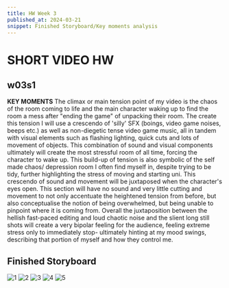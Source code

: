 ```yaml
---
title: HW Week 3
published_at: 2024-03-21
snippet: Finished Storyboard/Key moments analysis
---
```


# SHORT VIDEO HW

## w03s1

**KEY MOMENTS**
The climax or main tension point of my video is the chaos of the room coming to life and the main character waking up to find the room a mess after "ending the game" of unpacking their room. The create this tension I will use a crescendo of 'silly' SFX (boings, video game noises, beeps etc.) as well as non-diegetic tense video game music, all in tandem with visual elements such as flashing lighting, quick cuts and lots of movement of objects. This combination of sound and visual components ultimately will create the most stressful room of all time, forcing the character to wake up. This build-up of tension is also symbolic of the self made chaos/ depression room I often find myself in, despite trying to be tidy, further highlighting the stress of moving and starting uni. This crescendo of sound and movement will be juxtaposed when the character's eyes open. This section will have no sound and very little cutting and movement to not only accentuate the heightened tension from before, but also conceptualise the notion of being overwhelmed, but being unable to pinpoint where it is coming from. Overall the juxtaposition between the hellish fast-paced editing and loud chaotic noise and the slient long still shots will create a very bipolar feeling for the audience, feeling extreme stress only to immediately stop- ultimately hinting at my mood swings, describing that portion of myself and how they control me.
 
 ## Finished Storyboard
 ![1](/w3/IMG_1057.jpeg)
 ![2](/w3/IMG_1058.jpeg)
![3](/w3/IMG_1059.jpeg)
![4](/w3/IMG_1060.jpeg)
![5](/w3/IMG_1061.jpeg)
